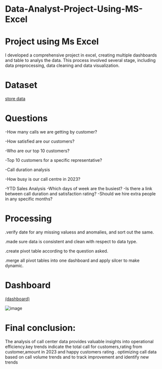 # Data-Analyst-Project-Using-MS-Excel
# Project using Ms Excel

I developed a comprehensive project in excel, creating multiple dashboards and table to analys the data. This process involved several stage, including data preprocessing, data cleaning and data visualization.

# Dataset

<a href="https://github.com/sanjay17012002/Data-Analyst-Project-Using-MS-Excel/blob/main/data-excel-portfolio-project.xlsx">store data</a>

# Questions

-How many calls we are getting by customer?

-How satisfied are our customers?

-Who are our top 10 customers?

-Top 10 customers for a specific representative?

-Call duration analysis

-How busy is our call centre in 2023?

-YTD Sales Analysis
-Which days of week are the busiest?
-Is there a link between call duration and satisfaction rating?
-Should we hire extra people in any specific months?

# Processing

.verify date for any missing valuess and anomalies, and sort out the same.

.made sure data is consistent and clean with respect to data type.

.create pivot table according to the question asked.

.merge all pivot tables into one dashboard and apply silcer to make dynamic.

# Dashboard
[(dashboard)](https://github.com/sanjay17012002/Data-Analyst-Project-Using-MS-Excel/blob/main/dashboard.jpeg)

![image](https://github.com/user-attachments/assets/59ff036b-36bc-425c-a5f9-05b11c334e44)


# Final conclusion:

The analysis of call center data provides valuable insights into operational efficiency.key trends indicate the total call for customers,rating from customer,amount in 2023 and happy customers rating . optimizing call data based on call volume trends and to track improvement and identify new trends


